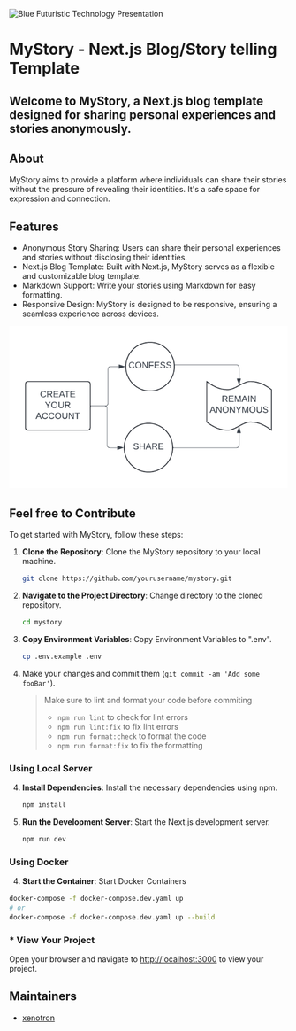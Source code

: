 ![Blue Futuristic Technology Presentation](https://github.com/Sayak-Bhunia/mystory/assets/110457746/fbf14e0d-7be7-4866-a0a2-c318e3e8eca9)

# MyStory - Next.js Blog/Story telling Template

## Welcome to MyStory, a Next.js blog template designed for sharing personal experiences and stories anonymously.

## About

MyStory aims to provide a platform where individuals can share their stories without the pressure of revealing their identities. It's a safe space for expression and connection.

## Features

- Anonymous Story Sharing: Users can share their personal experiences and stories without disclosing their identities.
- Next.js Blog Template: Built with Next.js, MyStory serves as a flexible and customizable blog template.
- Markdown Support: Write your stories using Markdown for easy formatting.
- Responsive Design: MyStory is designed to be responsive, ensuring a seamless experience across devices.

![MyStory Flowchart](/public/gssoc.png)

## Feel free to Contribute

To get started with MyStory, follow these steps:

1. **Clone the Repository**: Clone the MyStory repository to your local machine.
   ```bash
   git clone https://github.com/yourusername/mystory.git
   ```
2. **Navigate to the Project Directory**: Change directory to the cloned repository.
   ```bash
   cd mystory
   ```
3. **Copy Environment Variables**: Copy Environment Variables to ".env".
   ```bash
   cp .env.example .env
   ```
4. Make your changes and commit them (`git commit -am 'Add some fooBar'`).
   > Make sure to lint and format your code before commiting
   >
   > - `npm run lint` to check for lint errors
   > - `npm run lint:fix` to fix lint errors
   > - `npm run format:check` to format the code
   > - `npm run format:fix` to fix the formatting

### Using Local Server

4. **Install Dependencies**: Install the necessary dependencies using npm.
   ```bash
   npm install
   ```
5. **Run the Development Server**: Start the Next.js development server.
   ```bash
   npm run dev
   ```

### Using Docker

4. **Start the Container**: Start Docker Containers

```bash
docker-compose -f docker-compose.dev.yaml up
# or
docker-compose -f docker-compose.dev.yaml up --build
```

### \* View Your Project

Open your browser and navigate to [http://localhost:3000](http://localhost:3000) to view your project.

## Maintainers

- [xenotron](https://github.com/Sayak-Bhunia)
